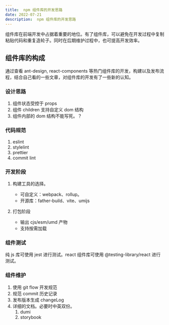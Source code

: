 ```yaml
---
title:  npm 组件库的开发思路
date: 2022-07-21
description:  npm 组件库的开发思路
---
```



组件库在前端开发中占据着重要的地位。有了组件库，可以避免在开发过程中复制粘贴代码和重复造轮子。同时在后期维护过程中，也可提高开发效率。

## 组件库的构成

通过查看 ant-design, react-components 等热门组件库的开发，构建以及发布流程，结合自己看的一些文章，对组件库的开发有了一些新的认知。

### 设计思路

1. 组件状态受控于 props
2. 组件 children 支持自定义 dom 结构
3. 组件内部的 dom 结构不能写死。？

### 代码规范

1. eslint
2. stylelint
3. prettier
4. commit lint

### 开发阶段

1. 构建工具的选择。

   - 可自定义：webpack、rollup。
   - 开源库：father-build、vite、umijs

2. 打包阶段
   - 输出 cjs/esm/umd 产物
   - 支持按需加载

### 组件测试

纯 js 库可使用 jest 进行测试。react 组件库可使用 @testing-library/react 进行测试。

### 组件维护

1. 使用 git flow 开发规范
2. 规范 commit 历史记录
3. 发布版本生成 changeLog
4. 详细的文档。必要时中英双份。
   1. dumi
   2. storybook
